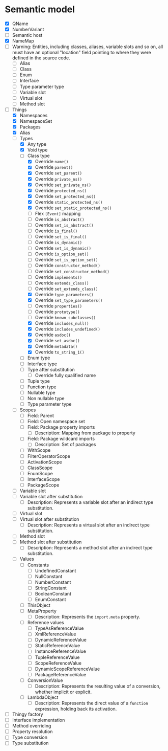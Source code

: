# Semantic model

* [x] QName
* [x] NumberVariant
* [ ] Semantic host
* [x] NameMap
* [ ] Warning: Entities, including classes, aliases, variable slots and so on, all must have an optional "location" field pointing to where they were defined in the source code.
  * [ ] Alias
  * [ ] Class
  * [ ] Enum
  * [ ] Interface
  * [ ] Type parameter type
  * [ ] Variable slot
  * [ ] Virtual slot
  * [ ] Method slot
* [ ] Things
  * [x] Namespaces
  * [x] NamespaceSet
  * [x] Packages
  * [x] Alias
  * [ ] Types
    * [x] Any type
    * [x] Void type
    * [ ] Class type
      * [x] Override `name()`
      * [x] Override `parent()`
      * [x] Override `set_parent()`
      * [x] Override `private_ns()`
      * [x] Override `set_private_ns()`
      * [x] Override `protected_ns()`
      * [x] Override `set_protected_ns()`
      * [x] Override `static_protected_ns()`
      * [x] Override `set_static_protected_ns()`
      * [ ] Flex `[Event]` mapping
      * [ ] Override `is_abstract()`
      * [ ] Override `set_is_abstract()`
      * [ ] Override `is_final()`
      * [ ] Override `set_is_final()`
      * [ ] Override `is_dynamic()`
      * [ ] Override `set_is_dynamic()`
      * [ ] Override `is_option_set()`
      * [ ] Override `set_is_option_set()`
      * [ ] Override `constructor_method()`
      * [ ] Override `set_constructor_method()`
      * [ ] Override `implements()`
      * [ ] Override `extends_class()`
      * [ ] Override `set_extends_class()`
      * [x] Override `type_parameters()`
      * [x] Override `set_type_parameters()`
      * [ ] Override `properties()`
      * [ ] Override `prototype()`
      * [ ] Override `known_subclasses()`
      * [x] Override `includes_null()`
      * [x] Override `includes_undefined()`
      * [x] Override `asdoc()`
      * [x] Override `set_asdoc()`
      * [x] Override `metadata()`
      * [x] Override `to_string_1()`
    * [ ] Enum type
    * [ ] Interface type
    * [ ] Type after substitution
      * [ ] Override fully qualified name
    * [ ] Tuple type
    * [ ] Function type
    * [ ] Nullable type
    * [ ] Non nullable type
    * [ ] Type parameter type
  * [ ] Scopes
    * [ ] Field: Parent
    * [ ] Field: Open namespace set
    * [ ] Field: Package property imports
      * [ ] Description: Mapping from package to property
    * [ ] Field: Package wildcard imports
      * [ ] Description: Set of packages
    * [ ] WithScope
    * [ ] FilterOperatorScope
    * [ ] ActivationScope
    * [ ] ClassScope
    * [ ] EnumScope
    * [ ] InterfaceScope
    * [ ] PackageScope
  * [ ] Variable slot
  * [ ] Variable slot after substitution
    * [ ] Description: Represents a variable slot after an indirect type substitution.
  * [ ] Virtual slot
  * [ ] Virtual slot after substitution
    * [ ] Description: Represents a virtual slot after an indirect type substitution.
  * [ ] Method slot
  * [ ] Method slot after substitution
    * [ ] Description: Represents a method slot after an indirect type substitution.
  * [ ] Values
    * [ ] Constants
      * [ ] UndefinedConstant
      * [ ] NullConstant
      * [ ] NumberConstant
      * [ ] StringConstant
      * [ ] BooleanConstant
      * [ ] EnumConstant
    * [ ] ThisObject
    * [ ] MetaProperty
      * [ ] Description: Represents the `import.meta` property.
    * [ ] Reference values
      * [ ] TypeAsReferenceValue
      * [ ] XmlReferenceValue
      * [ ] DynamicReferenceValue
      * [ ] StaticReferenceValue
      * [ ] InstanceReferenceValue
      * [ ] TupleReferenceValue
      * [ ] ScopeReferenceValue
      * [ ] DynamicScopeReferenceValue
      * [ ] PackageReferenceValue
    * [ ] ConversionValue
      * [ ] Description: Represents the resulting value of a conversion, whether implicit or explicit.
    * [ ] LambdaObject
      * [ ] Description: Represents the direct value of a `function` expression, holding back its activation.
* [ ] Thingy factory
* [ ] Interface implementation
* [ ] Method overriding
* [ ] Property resolution
* [ ] Type conversion
* [ ] Type substitution